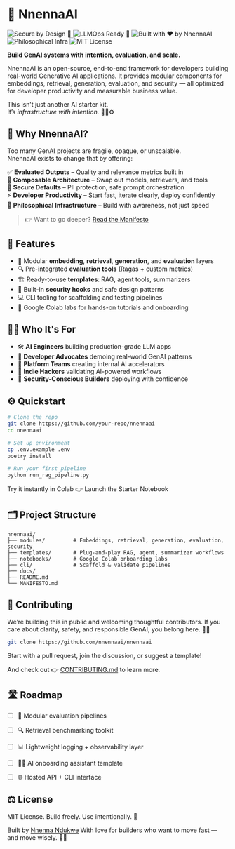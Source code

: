 # 🚀 NnennaAI
![Secure by Design 🔐](https://img.shields.io/badge/secure_by_design-🔐-brightgreen)
![LLMOps Ready 🚀](https://img.shields.io/badge/LLMOps_ready-🚀-orange)
![Built with ❤️ by NnennaAI](https://img.shields.io/badge/built%20with-%E2%9D%A4%EF%B8%8F%20by%20NnennaAI-purple)
![Philosophical Infra](https://img.shields.io/badge/Philosophical_Infrastructure-🧠-blueviolet)
![MIT License](https://img.shields.io/badge/License-MIT-lightgrey)

**Build GenAI systems with intention, evaluation, and scale.**

NnennaAI is an open-source, end-to-end framework for developers building real-world Generative AI applications. It provides modular components for embeddings, retrieval, generation, evaluation, and security — all optimized for developer productivity and measurable business value.

This isn’t just another AI starter kit.  
It’s *infrastructure with intention.* 🧠🔐⚙️


## 🌟 Why NnennaAI?

Too many GenAI projects are fragile, opaque, or unscalable.  
NnennaAI exists to change that by offering:

✅ **Evaluated Outputs** – Quality and relevance metrics built in  
🧩 **Composable Architecture** – Swap out models, retrievers, and tools  
🔐 **Secure Defaults** – PII protection, safe prompt orchestration  
⚡ **Developer Productivity** – Start fast, iterate clearly, deploy confidently  
🧠 **Philosophical Infrastructure** – Build with awareness, not just speed

> 👉 Want to go deeper? [Read the Manifesto](./MANIFESTO.md)


## 🔧 Features

- 🧠 Modular **embedding**, **retrieval**, **generation**, and **evaluation** layers  
- 🔍 Pre-integrated **evaluation tools** (Ragas + custom metrics)  
- 🏗️ Ready-to-use **templates**: RAG, agent tools, summarizers  
- 🔐 Built-in **security hooks** and safe design patterns  
- 💻 CLI tooling for scaffolding and testing pipelines  
- 📓 Google Colab labs for hands-on tutorials and onboarding  


## 👩‍💻 Who It's For

- 🛠️ **AI Engineers** building production-grade LLM apps  
- 💬 **Developer Advocates** demoing real-world GenAI patterns  
- 🏢 **Platform Teams** creating internal AI accelerators  
- 🚀 **Indie Hackers** validating AI-powered workflows  
- 🔐 **Security-Conscious Builders** deploying with confidence


## ⚙️ Quickstart

```bash
# Clone the repo
git clone https://github.com/your-repo/nnennaai
cd nnennaai

# Set up environment
cp .env.example .env
poetry install

# Run your first pipeline
python run_rag_pipeline.py
```

Try it instantly in Colab 👉 Launch the Starter Notebook

## 🗂️ Project Structure

```
nnennaai/
├── modules/         # Embeddings, retrieval, generation, evaluation, security
├── templates/       # Plug-and-play RAG, agent, summarizer workflows
├── notebooks/       # Google Colab onboarding labs
├── cli/             # Scaffold & validate pipelines
├── docs/
├── README.md
└── MANIFESTO.md
```

## 🤝 Contributing

We’re building this in public and welcoming thoughtful contributors.
If you care about clarity, safety, and responsible GenAI, you belong here. 💬✨

```bash
git clone https://github.com/nnennaai/nnennaai
```

Start with a pull request, join the discussion, or suggest a template!

And check out 👉 [CONTRIBUTING.md](./CONTRIBUTING.md) to learn more.

## 🛣️ Roadmap
 - [ ] 🧪 Modular evaluation pipelines

 - [ ] 🔍 Retrieval benchmarking toolkit

 - [ ] 📊 Lightweight logging + observability layer

 - [ ] 👩‍🏫 AI onboarding assistant template

 - [ ] 🌐 Hosted API + CLI interface

## ⚖️ License

MIT License. Build freely. Use intentionally. 🚀

Built by [Nnenna Ndukwe](https://github.com/nnennandukwe/)
With love for builders who want to move fast — and move wisely. 🧠💡
